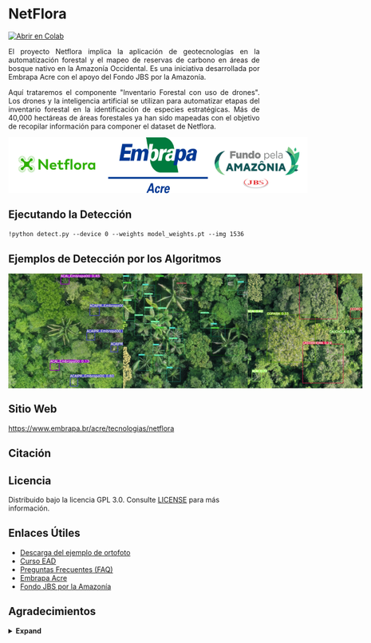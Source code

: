 # **NetFlora**

<a href="https://colab.research.google.com/gist/karasinski-mauro/aa12600b2edc9431adc2191be834c354/netflora.ipynb"><img src="https://colab.research.google.com/assets/colab-badge.svg" alt="Abrir en Colab"></a>

<p align="justify">El proyecto Netflora implica la aplicación de geotecnologías en la automatización forestal y el mapeo de reservas de carbono en áreas de bosque nativo en la Amazonía Occidental. Es una iniciativa desarrollada por Embrapa Acre con el apoyo del Fondo JBS por la Amazonía.

<p align="justify"> Aquí trataremos el componente "Inventario Forestal con uso de drones". Los drones y la inteligencia artificial se utilizan para automatizar etapas del inventario forestal en la identificación de especies estratégicas. Más de 40,000 hectáreas de áreas forestales ya han sido mapeadas con el objetivo de recopilar información para componer el dataset de Netflora.

<div style="display: flex;">

 <img src="https://github.com/NetFlora/NetFlora/blob/main/logo/Netflora.png?raw=true" width="200" alt="Logo de Netflora">

  <img src="https://github.com/NetFlora/NetFlora/blob/main/logo/Embrapa-Acre.png?raw=true" width="200" alt="Logo de Embrapa Acre">
    
   <img src="https://github.com/NetFlora/NetFlora/blob/main/logo/Fundo-JBS.png?raw=true" width="200" alt="Logo del Fondo JBS">

</div>

## Ejecutando la Detección

``!python detect.py --device 0 --weights model_weights.pt --img 1536``

## Ejemplos de Detección por los Algoritmos

<div style="display: flex;">

 <img src="https://github.com/NetFlora/NetFlora/blob/main/inference/images/Acai.jpg?raw=true" width="230" alt="Açaí"> 

 <img src="https://github.com/NetFlora/NetFlora/blob/main/inference/images/Palmeiras.jpg?raw=true" width="250" alt="Palmera">
 
 <img src="https://github.com/NetFlora/NetFlora/blob/main/inference/images/PFMNs.jpg?raw=true" width="230" alt="PFMNs">
  
 </div>

## Sitio Web

https://www.embrapa.br/acre/tecnologias/netflora

## Citación


## Licencia

Distribuido bajo la licencia GPL 3.0. Consulte [LICENSE](LICENSE.md) para más información.

## Enlaces Útiles
- [Descarga del ejemplo de ortofoto](https://drive.google.com/drive/folders/1OcRel7fJHALwm9ZAdU3rSlFwV_4iaZnp?usp=sharing)
- [Curso EAD](https://www.embrapa.br/web/portal/acre/tecnologias/netflora/curso-ead)
- [Preguntas Frecuentes (FAQ)](https://www.embrapa.br/web/portal/acre/tecnologias/netflora/perguntas-e-respostas)
- [Embrapa Acre](https://www.embrapa.br/acre/)
- [Fondo JBS por la Amazonía](https://fundojbsamazonia.org/)

## Agradecimientos

<details><summary> <b>Expand</b> </summary>
 * [https://github.com/AlexeyAB/darknet](https://github.com/AlexeyAB/darknet)
 * [https://github.com/WongKinYiu/yolov7](https://github.com/WongKinYiu/yolov7)
 
